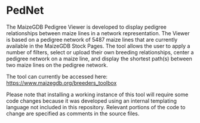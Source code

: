 # PedNet
The MaizeGDB Pedigree Viewer is developed to display pedigree relationships between maize lines in a network representation. The Viewer is based on a pedigree network of 5487 maize lines that are currently available in the MaizeGDB Stock Pages. The tool allows the user to apply a number of filters, select or upload their own breeding relationships, center a pedigree network on a maize line, and display the shortest path(s) between two maize lines on the pedigree network.

The tool can currently be accessed here: https://www.maizegdb.org/breeders_toolbox

Please note that installing a working instance of this tool will require some code changes because it was developed using an internal templating language not included in this repository. Relevant portions of the code to change are specified as comments in the source files.
